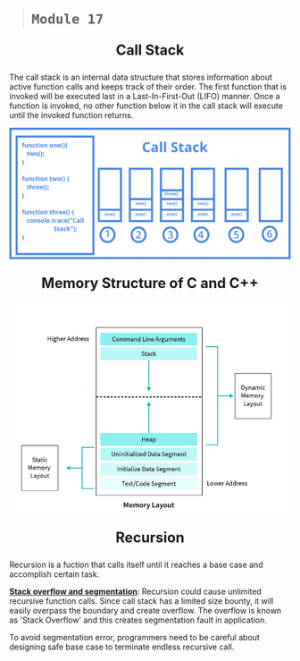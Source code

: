 > #  ```Module 17```

<p align="center" style="font-size: 25px"><b>Call Stack</b></p>

The call stack is an internal data structure that stores information about active function calls and keeps track of their order. The first function that is invoked will be executed last in a Last-In-First-Out (LIFO) manner. Once a function is invoked, no other function below it in the call stack will execute until the invoked function returns.

![Call stack](../Notes/callStack.png)

<p align="center" style="font-size: 25px"><b>Memory Structure of C and C++</b></p>

![Memory Structure](../Notes/memoryStructureC.png)

<p align="center" style="font-size: 25px"><b>Recursion</b></p>

Recursion is a fuction that calls itself until it reaches a base case and accomplish certain task.

<ins>**Stack overflow and segmentation**</ins>: Recursion could cause unlimited recursive function calls. Since call stack has a limited size bounty, it will easily overpass the boundary and create overflow. The overflow is known as 'Stack Overflow' and this creates segmentation fault in application.

To avoid segmentation error, programmers need to be careful about designing safe base case to terminate endless recursive call.


